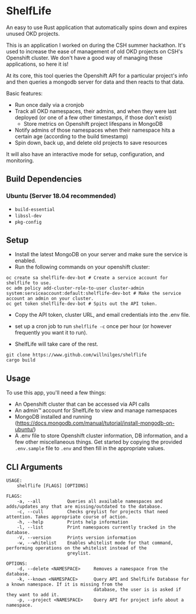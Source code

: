 # ShelfLife

An easy to use Rust application that automatically spins down and expires unused
OKD projects.

This is an application I worked on during the CSH summer hackathon. It's used
to increase the ease of management of old OKD projects on CSH's Openshift
cluster. We don't have a good way of managing these applications, so here it is!

At its core, this tool queries the Openshift API for a particular project's
info and then queries a mongodb server for data and then reacts to that data.

Basic features:

* Run once daily via a cronjob
* Track all OKD namespaces, their admins, and when they were last deployed
  (or one of a few other timestamps, if those don't exist)
  * Store metrics on Openshift project lifespans in MongoDB
* Notify admins of those namespaces when their namespace hits a certain age
  (according to the build timestamp)
* Spin down, back up, and delete old projects to save resources

It will also have an interactive mode for setup, configuration, and monitoring.

## Build Dependencies

### Ubuntu (Server 18.04 recommended)

- `build-essential`
- `libssl-dev`
- `pkg-config`

## Setup

- Install the latest MongoDB on your server and make sure the service is enabled.
- Run the following commands on your openshift cluster:

```
oc create sa shelflife-dev-bot # Create a service account for shelflife to use.
oc adm policy add-cluster-role-to-user cluster-admin system:serviceaccount:default:shelflife-dev-bot # Make the service account an admin on your cluster.
oc get token shelflife-dev-bot # Spits out the API token.
```

- Copy the API token, cluster URL, and email credentials into the .env file.

- set up a cron job to run `shelflife -c` once per hour (or however frequently you want it to run).

- ShelfLife will take care of the rest.

```
git clone https://www.github.com/willnilges/shelflife
cargo build
```

## Usage

To use this app, you'll need a few things:

* An Openshift cluster that can be accessed via API calls
* An admin™ account for ShelfLife to view and manage namespaces
* MongoDB installed and running (https://docs.mongodb.com/manual/tutorial/install-mongodb-on-ubuntu/)
* A .env file to store Openshift cluster information, DB information, and a few
  other miscellaneous things. Get started by copying the provided `.env.sample`
  file to `.env` and then fill in the appropriate values.

## CLI Arguments
```
USAGE:
    shelflife [FLAGS] [OPTIONS]

FLAGS:
    -a, --all          Queries all available namespaces and adds/updates any that are missing/outdated to the database.
    -c, --cull         Checks greylist for projects that need attention. Takes appropriate course of action.
    -h, --help         Prints help information
    -l, --list         Print namespaces currently tracked in the database.
    -V, --version      Prints version information
    -w, --whitelist    Enables whitelist mode for that command, performing operations on the whitelist instead of the
                       greylist.

OPTIONS:
    -d, --delete <NAMESPACE>     Removes a namespace from the database.
    -k, --known <NAMESPACE>      Query API and ShelfLife Database for a known namespace. If it is missing from the
                                 database, the user is is asked if they want to add it.
    -p, --project <NAMESPACE>    Query API for project info about a namespace.
```
